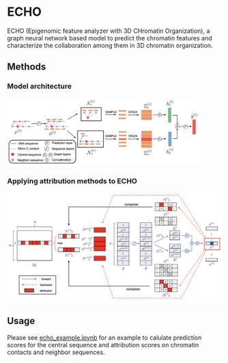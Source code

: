 # ECHO


ECHO (Epigenomic feature analyzer with 3D CHromatin Organization), a graph neural network based model to predict the chromatin features and characterize the collaboration among them in 3D chromatin organization. 

## Methods
### Model architecture

<img src="./doc/architecture.png" width="450px">

<!-- ![Screenshot](./doc/architecture.png =100x20) -->
### Applying attribution methods to ECHO

![Screenshot](./doc/attribution.png)
<!-- ## Dependencies

*  python==3.8.5
*  torch==1.7.1
*  scikit-learn==0.23.2
*  numpy==1.19.2
*  scipy==1.5.2 -->

## Usage

Please see [echo_example.ipynb](echo_example.ipynb) for an example to calulate prediction scores for the central sequence and attribution scores on chromatin contacts and neighbor sequences.

<!-- ## Usage
In ```\utils\```, we provide the code for pre-processing data
### Model training
pre-train sequence layers 
```bash
python pre_train.py --lr=0.5 --pre_model=expecto --batchsize=64 --length=2600 --seq_length=1000
```
extracting hidden representations using pre-trained sequence layers 
```bash
python hidden_extract.py --pre_model=expecto --length=2600
```
training the graph layers with the extracted sequence hidden representations
```bash
python graph_train.py --lr=0.5 --batchsize=64 --k_adj=50 --k_neigh=10 --pre_model=expecto
```
Add ```--load_model``` for loading trained models, add ```--test``` for model testing.

In ```\models\```, we provide the trained models.
### Calculate attribution scores of Micro-C contact matrix
For the collected chromatin features profiles, please check  ```\doc\chromatin_feature_profiles.xlsx```
```bash 
python attribution_contact.py --chromatin_feature=ctcf --k_adj=50 --k_neigh=10
```
### Calculate attribution scores for the neighborhood 
e.g. attribute GM12878 H3k4me3 to the neighbor sequences 

First, get the corresponding attributed contact matrix
```bash
python attribution_contact.py --chromatin_feature=h3k4me3 --cell_line=gm12878
```
Next, calculate the attribution scores for selected neighbor sequences, patterns can be learnen from the neighbor sequences by using the tool TF-MoDISco
```bash
python attribution_neighborhood.py --chromatin_feature=h3k4me3 --cell_line=gm12878
```
 -->
